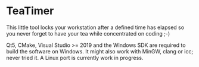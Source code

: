 # TeaTimer

This little tool locks your workstation after a defined time has elapsed so you never forget to have your tea while concentrated on coding ;-)

Qt5, CMake, Visual Studio >= 2019 and the Windows SDK are required to build the software on Windows. It might also work with MinGW, clang or icc; never tried it.
A Linux port is currently work in progress.

